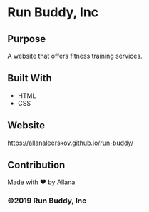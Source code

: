 # Run Buddy, Inc

## Purpose
A website that offers fitness training services. 

## Built With
* HTML
* CSS

## Website
https://allanaleerskov.github.io/run-buddy/

## Contribution
Made with ❤️ by Allana

### ©️2019 Run Buddy, Inc 
